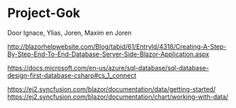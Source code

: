 # Project-Gok
Door Ignace, Ylias, Joren, Maxim en Joren

http://blazorhelpwebsite.com/Blog/tabid/61/EntryId/4318/Creating-A-Step-By-Step-End-To-End-Database-Server-Side-Blazor-Application.aspx

https://docs.microsoft.com/en-us/azure/sql-database/sql-database-design-first-database-csharp#cs_1_connect

https://ej2.syncfusion.com/blazor/documentation/data/getting-started/
https://ej2.syncfusion.com/blazor/documentation/chart/working-with-data/